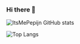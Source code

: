 ### Hi there 👋
![ItsMePepijn GitHub stats](https://github-readme-stats.vercel.app/api?username=ItsMePepijn&show_icons=true&theme=dark&count_private=true)

![Top Langs](https://github-readme-stats.vercel.app/api/top-langs/?username=megatank58&theme=dark&layout=compact)
